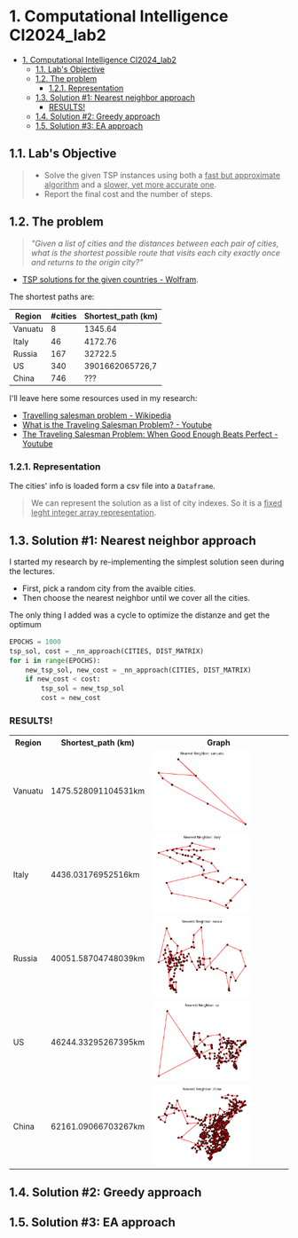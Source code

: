 # 1. Computational Intelligence CI2024_lab2

- [1. Computational Intelligence CI2024\_lab2](#1-computational-intelligence-ci2024_lab2)
  - [1.1. Lab's Objective](#11-labs-objective)
  - [1.2. The problem](#12-the-problem)
    - [1.2.1. Representation](#121-representation)
  - [1.3. Solution #1: Nearest neighbor approach](#13-solution-1-nearest-neighbor-approach)
    - [RESULTS!](#results)
  - [1.4. Solution #2: Greedy approach](#14-solution-2-greedy-approach)
  - [1.5. Solution #3: EA approach](#15-solution-3-ea-approach)

## 1.1. Lab's Objective

> - Solve the given TSP instances using both a <u>fast but approximate algorithm</u> and a <u>slower, yet more accurate one</u>.
> - Report the final cost and the number of steps.

## 1.2. The problem

> *"Given a list of cities and the distances between each pair of cities, what is the shortest possible route that visits each city exactly once and returns to the origin city?"*

- [TSP solutions for the given countries - Wolfram](https://www.wolframcloud.com/obj/giovanni.squillero/Published/Lab2-tsp.nb).

The shortest paths are:

| Region  | #cities | Shortest_path (km) |
|---------|---------|--------------------|
| Vanuatu | 8       | 1345.64            |
| Italy   | 46      | 4172.76            |
| Russia  | 167     | 32722.5            |
| US      | 340     | 3901662065726,7    |
| China   | 746     | ???                |


I'll leave here some resources used in my research:

- [Travelling salesman problem - Wikipedia](https://en.wikipedia.org/wiki/Travelling_salesman_problem)
- [What is the Traveling Salesman Problem? - Youtube](https://www.youtube.com/watch?v=1pmBjIZ20pE&ab_channel=AlphaOpt)
- [The Traveling Salesman Problem: When Good Enough Beats Perfect - Youtube](https://www.youtube.com/watch?app=desktop&v=GiDsjIBOVoA&ab_channel=Reducible)

### 1.2.1. Representation

The cities' info is loaded form a csv file into a `Dataframe`.

> We can represent the solution as a list of city indexes. So it is a <u>fixed leght integer array representation</u>.

## 1.3. Solution #1: Nearest neighbor approach

I started my research by re-implementing the simplest solution seen during the lectures.

- First, pick a random city from the avaible cities.
- Then choose the nearest neighbor until we cover all the cities.

The only thing I added was a cycle to optimize the distanze and get the optimum

```py
EPOCHS = 1000
tsp_sol, cost = _nn_approach(CITIES, DIST_MATRIX)
for i in range(EPOCHS):
    new_tsp_sol, new_cost = _nn_approach(CITIES, DIST_MATRIX)
    if new_cost < cost:
        tsp_sol = new_tsp_sol
        cost = new_cost
```

### RESULTS!

<table>
    <tr>
        <th>Region</th>
        <th>Shortest_path (km)</th>
        <th>Graph</th>
    </tr>
    <tr>
        <td>Vanuatu</td>
        <td>1475.528091104531km</td>
        <td><img src='imgs/nn_vanuatu.png' style='width:75%'></td>
    </tr>
    <tr>
        <td>Italy</td>
        <td>4436.03176952516km</td>
       <td><img src='imgs/nn_italy.png' style='width:75%'></td>
    </tr>
    <tr>
        <td>Russia</td>
        <td>40051.58704748039km</td>
        <td><img src='imgs/nn_russia.png' style='width:75%'></td>
    </tr>
    <tr>
        <td>US</td>
        <td>46244.33295267395km</td>
        <td><img src='imgs/nn_us.png' style='width:75%'></td>
    </tr>
    <tr>
        <td>China</td>
        <td>62161.09066703267km</td>
        <td><img src='imgs/nn_china.png' style='width:75%'></td>
    </tr>
</table>

## 1.4. Solution #2: Greedy approach

## 1.5. Solution #3: EA approach
